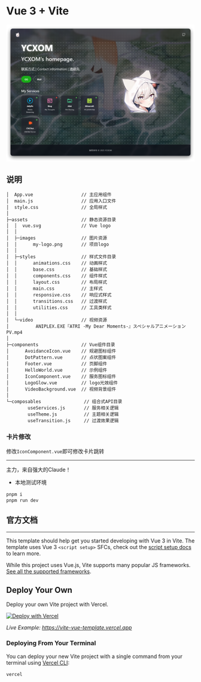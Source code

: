 # Vue 3 + Vite

![YCXOM’s homepage](./public/Tog4dK0zTW.png)

## 说明

```tree
│  App.vue                  // 主应用组件
│  main.js                  // 应用入口文件
│  style.css                // 全局样式
│
├─assets                    // 静态资源目录
│  │  vue.svg               // Vue logo
│  │
│  ├─images                 // 图片资源
│  │      my-logo.png       // 项目logo
│  │
│  ├─styles                 // 样式文件目录
│  │      animations.css    // 动画样式
│  │      base.css          // 基础样式
│  │      components.css    // 组件样式
│  │      layout.css        // 布局样式
│  │      main.css          // 主样式
│  │      responsive.css    // 响应式样式
│  │      transitions.css   // 过渡样式
│  │      utilities.css     // 工具类样式
│  │
│  └─video                  // 视频资源
│          ANIPLEX.EXE『ATRI -My Dear Moments-』スペシャルアニメーションPV.mp4
│
├─components                // Vue组件目录
│      AvoidanceIcon.vue    // 规避图标组件
│      DotPattern.vue       // 点状图案组件
│      Footer.vue           // 页脚组件
│      HelloWorld.vue       // 示例组件
│      IconComponent.vue    // 服务图标组件
│      LogoGlow.vue         // logo光效组件
│      VideoBackground.vue  // 视频背景组件
│
└─composables                // 组合式API目录
        useServices.js       // 服务相关逻辑
        useTheme.js          // 主题相关逻辑
        useTransition.js     // 过渡效果逻辑
```

### 卡片修改

修改`IconComponent.vue`即可修改卡片跳转

---------
主力，来自强大的Claude！

- 本地测试环境

```shell
pnpm i
pnpm run dev
```

## 官方文档

---------
This template should help get you started developing with Vue 3 in Vite. The template uses Vue 3 `<script setup>` SFCs, check out the [script setup docs](https://v3.vuejs.org/api/sfc-script-setup.html#sfc-script-setup) to learn more.

While this project uses Vue.js, Vite supports many popular JS frameworks. [See all the supported frameworks](https://vitejs.dev/guide/#scaffolding-your-first-vite-project).

## Deploy Your Own

Deploy your own Vite project with Vercel.

[![Deploy with Vercel](https://vercel.com/button)]([https://vercel.com/new/clone?repository-url=https://github.com/vercel/examples/tree/main/framework-boilerplates/vite&template=vite](https://vercel.com/new/clone?demo-description=Vite%2FVue.js%20site%20that%20can%20be%20deployed%20to%20Vercel&demo-image=%2F%2Fimages.ctfassets.net%2Fe5382hct74si%2F2T4BUF3mEBKPJF3jcjU6nS%2F0d4a02e7c48091d13814a4ab513e8734%2FScreen_Shot_2022-04-13_at_10.05.56_PM.png&demo-title=Vite%20-%20Vue&demo-url=https%3A%2F%2Fvite-vue-template.vercel.app%2F&from=templates&project-name=Vite%20-%20Vue&repository-name=vite-vue&repository-url=https%3A%2F%2Fgithub.com%2Fvercel%2Fvercel%2Ftree%2Fmain%2Fexamples%2Fvite&skippable-integrations=1))

_Live Example: <https://vite-vue-template.vercel.app>_

### Deploying From Your Terminal

You can deploy your new Vite project with a single command from your terminal using [Vercel CLI](https://vercel.com/download):

```shell
vercel
```

